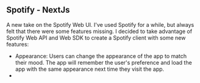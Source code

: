 ## Spotify - NextJs

A new take on the Spotify Web UI. I've used Spotify for a while, but always felt that there were some features missing. I decided to take advantage of Spotify Web API and Web SDK to create a Spotify client with some new features:

- Appearance: Users can change the appearance of the app to match their mood. The app will remember the user's preference and load the app with the same appearance next time they visit the app.
- 